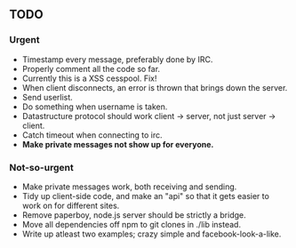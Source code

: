 ## TODO

### Urgent

* Timestamp every message, preferably done by IRC.
* Properly comment all the code so far.
* Currently this is a XSS cesspool. Fix!
* When client disconnects, an error is thrown that brings down the
  server.
* Send userlist.
* Do something when username is taken.
* Datastructure protocol should work client -> server, not just server
  -> client.
* Catch timeout when connecting to irc.
* __Make private messages not show up for everyone.__

### Not-so-urgent

* Make private messages work, both receiving and sending.
* Tidy up client-side code, and make an "api" so that it gets easier to
  work on for different sites.
* Remove paperboy, node.js server should be strictly a bridge.
* Move all dependencies off npm to git clones in ./lib instead.
* Write up atleast two examples; crazy simple and facebook-look-a-like.
